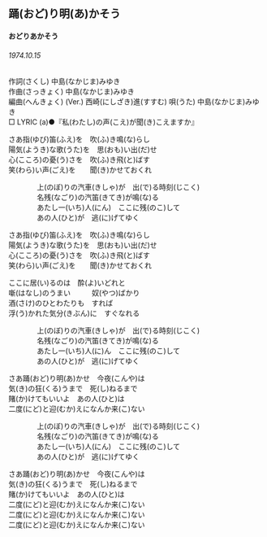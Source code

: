 ## 踊(おど)り明(あ)かそう
#### おどりあかそう
###### 1974.10.15


作詞(さくし) 中島(なかじま)みゆき   
作曲(さっきょく)  中島(なかじま)みゆき  
編曲(へんきょく) (Ver.)   西崎(にしざき)進(すすむ)
唄(うた)  中島(なかじま)みゆき    
□ LYRIC (a)●『私(わたし)の声(こえ)が聞(き)こえますか』   

さあ指(ゆび)笛(ふえ)を　吹(ふ)き鳴(な)らし　   
陽気(ようき)な歌(うた)を　思(おも)い出(だ)せ   
心(こころ)の憂(う)さを　吹(ふ)き飛(と)ばす   
笑(わら)い声(ごえ)を　　聞(き)かせておくれ   
   
　　　　上(のぼ)りの汽車(きしゃ)が　出(で)る時刻(じこく)   
　　　　名残(なごり)の汽笛(きてき)が鳴(な)る   
　　　　あたし一(いち)人(にん)　ここに残(のこ)して   
　　　　あの人(ひと)が　逃(に)げてゆく   
   
さあ指(ゆび)笛(ふえ)を　吹(ふ)き鳴(な)らし   
陽気(ようき)な歌(うた)を　思(おも)い出(だ)せ   
心(こころ)の憂(う)さを　吹(ふ)き飛(と)ばす   
笑(わら)い声(ごえ)を　　聞(き)かせておくれ   
   
ここに居(い)るのは　酔(よ)いどれと   
噺(はなし)のうまい　　　奴(やつ)ばかり   
酒(さけ)のひとわたりも　すれば   
浮(う)かれた気分(きぶん)に　すぐなれる   
   
　　　　上(のぼ)りの汽車(きしゃ)が　出(で)る時刻(じこく)　   
　　　　名残(なごり)の汽笛(きてき)が鳴(な)る   
　　　　あたし一(いち)人(に)ん　ここに残(のこ)して   
　　　　あの人(ひと)が　逃(に)げてゆく   
   
さあ踊(おど)り明(あ)かせ　今夜(こんや)は   
気(き)の狂(くる)うまで　死(し)ねるまで   
賭(か)けてもいいよ　あの人(ひと)は　   
二度(にど)と迎(むか)えになんか来(こ)ない   
   
　　　　上(のぼ)りの汽車(きしゃ)が　出(で)る時刻(じこく)    
　　　　名残(なごり)の汽笛(きてき)が鳴(な)る   
　　　　あたし一(いち)人(にん)　ここに残(のこ)して   
　　　　あの人(ひと)が　逃(に)げてゆく　　　　   
   
さあ踊(おど)り明(あ)かせ　今夜(こんや)は   
気(き)の狂(くる)うまで　死(し)ねるまで   
賭(か)けてもいいよ　あの人(ひと)は   
二度(にど)と迎(むか)えになんか来(こ)ない　   
二度(にど)と迎(むか)えになんか来(こ)ない   
二度(にど)と迎(むか)えになんか来(こ)ない   